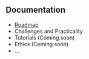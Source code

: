 ## Documentation

- [Roadmap](https://github.com/misses-robot/Sylvie-The-Robot/blob/master/documentation/ROADMAP.md)
- Challenges and Practicality
- Tutorials (Coming soon)
- Ethics (Coming soon)
- ...
